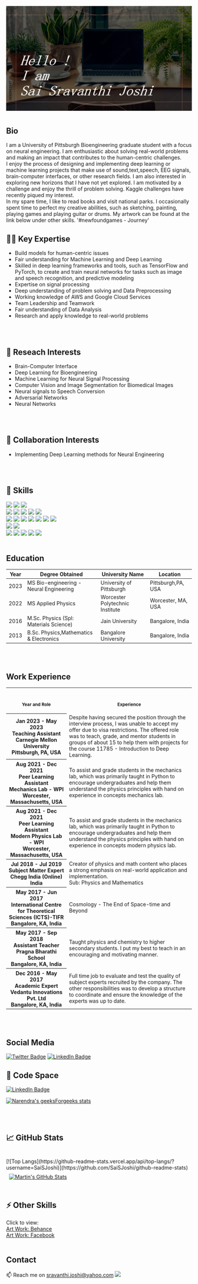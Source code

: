 <img src="Slide1.jpg" alt="Introduction Banner.." style="text-align: center; margin-bottom: 10px;" />

## Bio
I am a University of Pittsburgh Bioengineering graduate student with a focus on neural engineering. I am enthusiastic about solving real-world problems and making an impact that contributes to the human-centric challenges.
<br>
I enjoy the process of designing and implementing deep learning or machine learning projects that make use of sound,text,speech, EEG signals, brain-computer interfaces, or other research fields. I am also interested in exploring new horizons that I have not yet explored.
I am motivated by a challenge and enjoy the thrill of problem solving.
Kaggle challenges have recently piqued my interest.
<br>
In my spare time, I like to read books and visit national parks. I occasionally spent time to perfect my creative abilities, such as sketching, painting, playing games and playing guitar or drums. My artwork can be found at the link below under other skills.
'#newfoundgames - Journey'
<br>
## 🕵️‍♀️ Key Expertise
- Build models for human-centric issues
- Fair understanding for Machine Learning  and Deep Learning  
- Skilled in deep learning frameworks and tools, such as TensorFlow and PyTorch, to create and train neural networks for tasks such as image and speech recognition, and predictive modeling
- Expertise on signal processing
- Deep understanding of problem solving and Data Preprocessing
- Working knowledge of AWS and Google Cloud Services
- Team Leadership and Teamwork
- Fair understanding of Data Analysis
- Research and apply knowledge to real-world problems
<br>
<br>

## 🎯 Reseach Interests 
- Brain-Computer Interface
- Deep Learning for Bioengineering
- Machine Learning for Neural Signal Processing
- Computer Vision and Image Segmentation for Biomedical Images 
- Neural signals to Speech Conversion
- Adversarial Networks
- Neural Networks
<br>
<br>

## 🌱 Collaboration Interests 
- Implementing Deep Learning methods for Neural Engineering
<br>
<br>

## 💼 Skills

![](https://img.shields.io/badge/OS-Linux-informational?style=flat&logo=linux&logoColor=white&color=1CA2F1)
![](https://img.shields.io/badge/OS-Mac-informational?style=flat&logo=linux&logoColor=white&color=1CA2F1)
![](https://img.shields.io/badge/OS-Windows-informational?style=flat&logo=linux&logoColor=white&color=1CA2F1)
<br>
![](https://img.shields.io/badge/Code-Python-informational?style=flat&logo=python&logoColor=white&color=4AB197)
![](https://img.shields.io/badge/Code-MATLAB-informational?style=flat&logo=ionic&logoColor=white&color=4AB197)
![](https://img.shields.io/badge/Code-SQL-informational?style=flat&logo=ionic&logoColor=white&color=4AB197)
![](https://img.shields.io/badge/Code-Mathematica-informational?style=flat&logo=ionic&logoColor=white&color=4AB197)
![](https://img.shields.io/badge/Code-RStudio-informational?style=flat&logo=ionic&logoColor=white&color=4AB197)
<br>
![](https://img.shields.io/badge/Tools-Scikit%20Learn-yellow)
![](https://img.shields.io/badge/Tools-Tensorflow-yellow)
![](https://img.shields.io/badge/Tools-Pytorch-yellow)
![](https://img.shields.io/badge/Tools-Numpy-yellow)
![](https://img.shields.io/badge/Tools-OpenCV-yellow)
![](https://img.shields.io/badge/Tools-Deep%20Learning%20Tool%20Kit-yellow)
![](https://img.shields.io/badge/Tools-Signal%20Processing%20Tool%20Kit-yellow)
<br>
![](https://img.shields.io/badge/Editor-VS_Code-informational?style=flat&logo=visual-studio-code&logoColor=white&color=9cf)
![](https://img.shields.io/badge/Shell-Bash-informational?style=flat&logo=gnu-bash&logoColor=white&color=9cf)
<br>
![](https://img.shields.io/badge/Other-SimpleITK-9cf)
![](https://img.shields.io/badge/Other-Paraview-9cf)
![](https://img.shields.io/badge/Other-LaTex-9cf)
![](https://img.shields.io/badge/Other-Beamer-9cf)
![](https://img.shields.io/badge/Other-MikTex-9cf)
<br>
<br>

## Education

| Year  | Degree Obtained                         | University Name                 | Location           |
| ----- | --------------------------------------- | --------------------------      | --------------     | 
| 2023  | MS Bio-engineering - Neural Engineering | University of Pittsburgh        | Pittsburgh,PA, USA |
| 2022  | MS Applied Physics                      | Worcester Polytechnic Institute | Worcester, MA, USA |
| 2016  | M.Sc. Physics (Spl: Materials Science)  |Jain University                  |Bangalore, India    |
| 2013  | B.Sc. Physics,Mathematics &  Electronics|Bangalore University             |Bangalore, India    |

<br>
<br>

## Work Experience

<table>
<tr>
	<th align="center">
		<img width="441" height="1">
	<p> 
		<small>
		Year and Role
		</small>
	</p>
	</th>
	<th align="center">
		<img width="441" height="1">
	<p> 
		<small>
		Experience
	</small>
	</p>
	</th>
</tr>
<tr>
<th>
	Jan 2023 - May 2023 
	<br>
	Teaching Assistant 
	<br>
	Carnegie Mellon University
	<br>
	Pittsburgh, PA, USA
</th>

<td> Despite having secured the position through the interview process, I was unable to accept my offer due to visa restrictions. The offered role was to teach, grade, and mentor students in groups of about 15 to help them with projects for the course 11785 - Introduction to Deep Learning.
</td>
</tr>
	
<tr>
<th>
	Aug 2021 - Dec 2021 
	<br>
	Peer Learning Assistant
	<br>
	Mechanics Lab - WPI
	<br>
	Worcester, Massachusetts, USA
</th>

<td> To assist and grade students in the mechanics lab, which was primarily taught in Python to encourage undergraduates and help them understand the physics principles with hand on experience in concepts mechanics lab. 
</td>
</tr>
	
<tr>
<th>
	Aug 2021 - Dec 2021 
	<br>
	Peer Learning Assistant 
	<br>
	Modern Physics Lab - WPI
	<br>
	Worcester, Massachusetts, USA
</th>

<td> To assist and grade students in the mechanics lab, which was primarily taught in Python to encourage undergraduates and help them understand the physics principles with hand on experience in concepts modern physics lab. 
</td>
</tr>
	
	
<tr>
<th >
	Jul 2018 - Jul 2019 
	<br>
	Subject Matter Expert 
	<br>
	Chegg India (Online)
	<br>
	India
</th>

<td>  Creator of physics and math content who places a strong emphasis on real-world application and implementation.
	<br>
	Sub: Physics and Mathematics 
</tr>
	
<tr>
<th>
	May 2017 - Jun 2017
	<Internship>
	<br>
	International Centre for Theoretical Sciences (ICTS)-TIFR 
	<br>
	Bangalore, KA, India
	
</th>

<td> Cosmology - The End of Space-time and Beyond
</tr>
	
<tr>
<th>
	May 2017 - Sep 2018
	<br>
	Assistant Teacher
	<br>
	Pragna Bharathi School 
	<br>
	Bangalore, KA, India
	
</th>

<td> Taught physics and chemistry to higher secondary students. I put my best to teach
in an encouraging and motivating manner.
</tr>
	
	
<tr>
<th align="center">
	Dec 2016 - May 2017
	<br>
	Academic Expert
	<br>
	Vedantu Innovations Pvt. Ltd 
	<br>
	Bangalore, KA, India
	
</th>

<td> Full time job to evaluate and test the quality of subject experts recruited by the company. The other responsibilities was to develop a structure to coordinate and ensure the knowledge of the experts was up to date.
</tr>	
</table>

<br>
<br>

## Social Media
[![Twitter Badge](https://img.shields.io/badge/Twitter-Profile-informational?style=flat&logo=twitter&logoColor=white&color=1CA2F1)](https://twitter.com/srav_joshi)
[![LinkedIn Badge](https://img.shields.io/badge/LinkedIn-Profile-informational?style=flat&logo=linkedin&logoColor=white&color=1CA2F1)](https://www.linkedin.com/in/sai-sravanthi-joshi/)
## :book: Code Space
[![LinkedIn Badge](https://img.shields.io/badge/Kaggle-Profile-informational?style=flat&logo=codepen&logoColor=white&color=1CA2F1)](https://www.kaggle.com/saisravanthijoshi/)

[![Narendra's geeksForgeeks stats](https://geeks-for-geeks-stats-api-napiyo.vercel.app/?userName=sravjoshi)](https://github.com/sravjoshi/geeksForGeeksStatsAPI)
  
<br>
<br>

## &#x1f4c8; GitHub Stats
<br>
 [![Top Langs](https://github-readme-stats.vercel.app/api/top-langs/?username=SaiSJoshi)](https://github.com/SaiSJoshi/github-readme-stats)
 

<a href="https://github.com/SaiSJoshi">
  <img align="center" style="margin:0.5rem" src="https://github-readme-stats.vercel.app/api?username=SaiSJoshi&show_icons=true&line_height=27&count_private=true&title_color=ffffff&text_color=c9cacc&icon_color=4AB097&bg_color=1A2B34" alt="Martin's GitHub Stats" />
</a>
<br>
<br>

## ⚡ Other Skills
Click to view:
<br>
[Art Work: Behance](https://www.behance.net/sravanthijoshi)
<br>
[Art Work: Facebook](https://www.facebook.com/sravanthijoshiartwork)
<br>
<br>

## Contact
📫 Reach me on sravanthi.joshi@yahoo.com
![](https://komarev.com/ghpvc/?username=SaiSJoshi)

